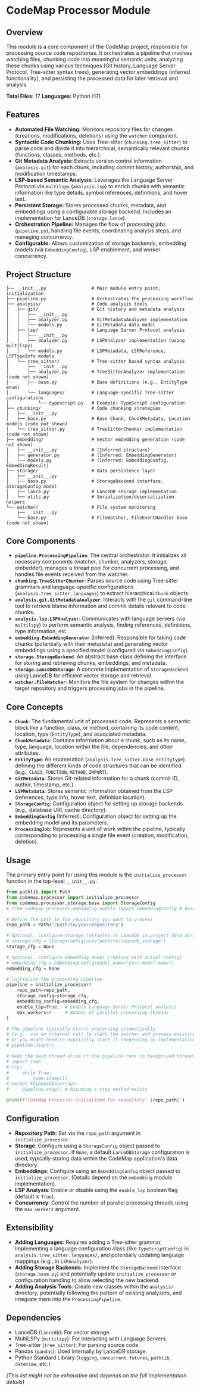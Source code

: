 # CodeMap Processor Module

## Overview

This module is a core component of the CodeMap project, responsible for processing source code repositories. It orchestrates a pipeline that involves watching files, chunking code into meaningful semantic units, analyzing these chunks using various techniques (Git history, Language Server Protocol, Tree-sitter syntax trees), generating vector embeddings (inferred functionality), and persisting the processed data for later retrieval and analysis.

**Total Files:** 17
**Languages:** Python (17)

## Features

*   **Automated File Watching:** Monitors repository files for changes (creations, modifications, deletions) using the `watcher` component.
*   **Syntactic Code Chunking:** Uses Tree-sitter (`chunking.tree_sitter`) to parse code and divide it into hierarchical, semantically relevant chunks (functions, classes, methods, etc.).
*   **Git Metadata Analysis:** Extracts version control information (`analysis.git`) for each chunk, including commit history, authorship, and modification timestamps.
*   **LSP-based Semantic Analysis:** Leverages the Language Server Protocol via `multilspy` (`analysis.lsp`) to enrich chunks with semantic information like type details, symbol references, definitions, and hover text.
*   **Persistent Storage:** Stores processed chunks, metadata, and embeddings using a configurable storage backend. Includes an implementation for LanceDB (`storage.lance`).
*   **Orchestration Pipeline:** Manages the flow of processing jobs (`pipeline.py`), handling file events, coordinating analysis steps, and managing concurrency.
*   **Configurable:** Allows customization of storage backends, embedding models (via `EmbeddingConfig`), LSP enablement, and worker concurrency.

## Project Structure

```
├── __init__.py                 # Main module entry point, initialization
├── pipeline.py                 # Orchestrates the processing workflow
├── analysis/                   # Code analysis tools
│   ├── git/                    # Git history and metadata analysis
│   │   ├── __init__.py
│   │   ├── analyzer.py         # GitMetadataAnalyzer implementation
│   │   └── models.py           # GitMetadata data model
│   ├── lsp/                    # Language Server Protocol analysis
│   │   ├── __init__.py
│   │   ├── analyzer.py         # LSPAnalyzer implementation (using multilspy)
│   │   └── models.py           # LSPMetadata, LSPReference, LSPTypeInfo models
│   └── tree_sitter/            # Tree-sitter based syntax analysis
│       ├── __init__.py
│       ├── analyzer.py         # TreeSitterAnalyzer implementation (code not shown)
│       ├── base.py             # Base definitions (e.g., EntityType enum)
│       └── languages/          # Language-specific Tree-sitter configurations
│           └── typescript.py   # Example: TypeScript configuration
├── chunking/                   # Code chunking strategies
│   ├── __init__.py
│   ├── base.py                 # Base Chunk, ChunkMetadata, Location models (code not shown)
│   └── tree_sitter.py          # TreeSitterChunker implementation (code not shown)
├── embedding/                  # Vector embedding generation (code not shown)
│   ├── __init__.py             # (Inferred structure)
│   ├── generator.py            # (Inferred: EmbeddingGenerator)
│   └── models.py               # (Inferred: EmbeddingConfig, EmbeddingResult)
├── storage/                    # Data persistence layer
│   ├── __init__.py
│   ├── base.py                 # StorageBackend interface, StorageConfig model
│   ├── lance.py                # LanceDB storage implementation
│   └── utils.py                # Serialization/deserialization helpers
└── watcher/                    # File system monitoring
    ├── __init__.py
    └── base.py                 # FileWatcher, FileEventHandler base (code not shown)
```

## Core Components

*   **`pipeline.ProcessingPipeline`**: The central orchestrator. It initializes all necessary components (watcher, chunker, analyzers, storage, embedder), manages a thread pool for concurrent processing, and handles file events received from the watcher.
*   **`chunking.TreeSitterChunker`**: Parses source code using Tree-sitter grammars and language-specific configurations (`analysis.tree_sitter.languages`) to extract hierarchical `Chunk` objects.
*   **`analysis.git.GitMetadataAnalyzer`**: Interacts with the `git` command-line tool to retrieve blame information and commit details relevant to code chunks.
*   **`analysis.lsp.LSPAnalyzer`**: Communicates with language servers (via `multilspy`) to perform semantic analysis, finding references, definitions, type information, etc.
*   **`embedding.EmbeddingGenerator`** (Inferred): Responsible for taking code chunks (potentially with their metadata) and generating vector embeddings using a specified model (configured via `EmbeddingConfig`).
*   **`storage.StorageBackend`**: An abstract base class defining the interface for storing and retrieving chunks, embeddings, and metadata.
*   **`storage.LanceDBStorage`**: A concrete implementation of `StorageBackend` using LanceDB for efficient vector storage and retrieval.
*   **`watcher.FileWatcher`**: Monitors the file system for changes within the target repository and triggers processing jobs in the pipeline.

## Core Concepts

*   **`Chunk`**: The fundamental unit of processed code. Represents a semantic block like a function, class, or method, containing its code content, location, type (`EntityType`), and associated metadata.
*   **`ChunkMetadata`**: Contains information about a chunk, such as its name, type, language, location within the file, dependencies, and other attributes.
*   **`EntityType`**: An enumeration (`analysis.tree_sitter.base.EntityType`) defining the different kinds of code structures that can be identified (e.g., `CLASS`, `FUNCTION`, `METHOD`, `IMPORT`).
*   **`GitMetadata`**: Stores Git-related information for a chunk (commit ID, author, timestamp, etc.).
*   **`LSPMetadata`**: Stores semantic information obtained from the LSP (references, type info, hover text, definition location).
*   **`StorageConfig`**: Configuration object for setting up storage backends (e.g., database URI, cache directory).
*   **`EmbeddingConfig`** (Inferred): Configuration object for setting up the embedding model and its parameters.
*   **`ProcessingJob`**: Represents a unit of work within the pipeline, typically corresponding to processing a single file event (creation, modification, deletion).

## Usage

The primary entry point for using this module is the `initialize_processor` function in the top-level `__init__.py`.

```python
from pathlib import Path
from codemap.processor import initialize_processor
from codemap.processor.storage.base import StorageConfig
# from codemap.processor.embedding.models import EmbeddingConfig # Assuming this exists

# Define the path to the repository you want to process
repo_path = Path("/path/to/your/repository")

# Optional: Configure storage (defaults to LanceDB in project data dir)
# storage_cfg = StorageConfig(uri="path/to/lancedb_storage")
storage_cfg = None

# Optional: Configure embedding model (replace with actual config)
# embedding_cfg = EmbeddingConfig(model_name="your-model-name")
embedding_cfg = None

# Initialize the processing pipeline
pipeline = initialize_processor(
    repo_path=repo_path,
    storage_config=storage_cfg,
    embedding_config=embedding_cfg,
    enable_lsp=True,  # Enable Language Server Protocol analysis
    max_workers=4     # Number of parallel processing threads
)

# The pipeline typically starts processing automatically
# (e.g., via an internal call to start the watcher and process existing files)
# Or you might need to explicitly start it (depending on implementation details not shown):
# pipeline.start()

# Keep the main thread alive if the pipeline runs in background threads
# import time
# try:
#     while True:
#         time.sleep(1)
# except KeyboardInterrupt:
#     pipeline.stop() # Assuming a stop method exists

print(f"CodeMap Processor initialized for repository: {repo_path}")

```

## Configuration

*   **Repository Path**: Set via the `repo_path` argument in `initialize_processor`.
*   **Storage**: Configure using a `StorageConfig` object passed to `initialize_processor`. If `None`, a default `LanceDBStorage` configuration is used, typically storing data within the CodeMap application's data directory.
*   **Embeddings**: Configure using an `EmbeddingConfig` object passed to `initialize_processor`. (Details depend on the `embedding` module implementation).
*   **LSP Analysis**: Enable or disable using the `enable_lsp` boolean flag (default is `True`).
*   **Concurrency**: Control the number of parallel processing threads using the `max_workers` argument.

## Extensibility

*   **Adding Languages**: Requires adding a Tree-sitter grammar, implementing a language configuration class (like `TypeScriptConfig`) in `analysis.tree_sitter.languages/`, and potentially updating language mappings (e.g., in `LSPAnalyzer`).
*   **Adding Storage Backends**: Implement the `StorageBackend` interface (`storage.base.py`) and potentially update `initialize_processor` or configuration handling to allow selecting the new backend.
*   **Adding Analysis Tools**: Create new classes within the `analysis/` directory, potentially following the pattern of existing analyzers, and integrate them into the `ProcessingPipeline`.

## Dependencies

*   LanceDB (`lancedb`): For vector storage.
*   MultiLSPy (`multilspy`): For interacting with Language Servers.
*   Tree-sitter (`tree_sitter`): For parsing source code.
*   Pandas (`pandas`): Used internally by LanceDB storage.
*   Python Standard Library (`logging`, `concurrent.futures`, `pathlib`, `datetime`, etc.)

*(This list might not be exhaustive and depends on the full implementation details)*